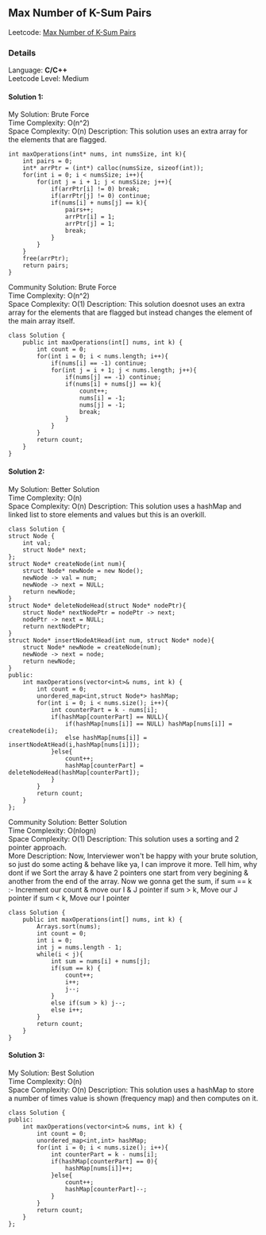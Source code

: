 ## Max Number of K-Sum Pairs

Leetcode: [Max Number of K-Sum Pairs](https://leetcode.com/problems/max-number-of-k-sum-pairs/)

### Details

Language: **C/C++** \
Leetcode Level: Medium

#### Solution 1:

My Solution: Brute Force\
Time Complexity: O(n^2) \
Space Complexity: O(n)
Description: This solution uses an extra array for the elements that are flagged.

```
int maxOperations(int* nums, int numsSize, int k){
    int pairs = 0;
    int* arrPtr = (int*) calloc(numsSize, sizeof(int));
    for(int i = 0; i < numsSize; i++){
        for(int j = i + 1; j < numsSize; j++){
            if(arrPtr[i] != 0) break;
            if(arrPtr[j] != 0) continue;
            if(nums[i] + nums[j] == k){
                pairs++;
                arrPtr[i] = 1;
                arrPtr[j] = 1;
                break;
            }
        }
    }
    free(arrPtr);
    return pairs;
}
```

Community Solution: Brute Force\
Time Complexity: O(n^2) \
Space Complexity: O(1)
Description: This solution doesnot uses an extra array for the elements that are flagged but instead changes the element of the main array itself.

```
class Solution {
    public int maxOperations(int[] nums, int k) {
        int count = 0;
        for(int i = 0; i < nums.length; i++){
            if(nums[i] == -1) continue;
            for(int j = i + 1; j < nums.length; j++){
                if(nums[j] == -1) continue;
                if(nums[i] + nums[j] == k){
                    count++;
                    nums[i] = -1;
                    nums[j] = -1;
                    break;
                }
            }
        }
        return count;
    }
}
```

#### Solution 2:

My Solution: Better Solution\
Time Complexity: O(n) \
Space Complexity: O(n)
Description: This solution uses a hashMap and linked list to store elements and values but this is an overkill.

```
class Solution {
struct Node {
    int val;
    struct Node* next;
};
struct Node* createNode(int num){
    struct Node* newNode = new Node();
    newNode -> val = num;
    newNode -> next = NULL;
    return newNode;
}
struct Node* deleteNodeHead(struct Node* nodePtr){
    struct Node* nextNodePtr = nodePtr -> next;
    nodePtr -> next = NULL;
    return nextNodePtr;
}
struct Node* insertNodeAtHead(int num, struct Node* node){
    struct Node* newNode = createNode(num);
    newNode -> next = node;
    return newNode;
}
public:
    int maxOperations(vector<int>& nums, int k) {
        int count = 0;
        unordered_map<int,struct Node*> hashMap;
        for(int i = 0; i < nums.size(); i++){
            int counterPart = k - nums[i];
            if(hashMap[counterPart] == NULL){
                if(hashMap[nums[i]] == NULL) hashMap[nums[i]] = createNode(i);
                else hashMap[nums[i]] = insertNodeAtHead(i,hashMap[nums[i]]);
            }else{
                count++;
                hashMap[counterPart] = deleteNodeHead(hashMap[counterPart]);
            }
        }
        return count;
    }
};
```

Community Solution: Better Solution\
Time Complexity: O(nlogn) \
Space Complexity: O(1)
Description: This solution uses a sorting and 2 pointer approach. \
More Description: Now, Interviewer won't be happy with your brute solution, so just do some acting & behave like ya, I can improve it more. Tell him, why dont if we Sort the array & have 2 pointers one start from very begining & another from the end of the array.
Now we gonna get the sum,
if sum == k :- Increment our count & move our I & J pointer
if sum > k, Move our J pointer
if sum < k, Move our I pointer

```
class Solution {
    public int maxOperations(int[] nums, int k) {
        Arrays.sort(nums);
        int count = 0;
        int i = 0;
        int j = nums.length - 1;
        while(i < j){
            int sum = nums[i] + nums[j];
            if(sum == k) {
                count++;
                i++;
                j--;
            }
            else if(sum > k) j--;
            else i++;
        }
        return count;
    }
}
```

#### Solution 3:

My Solution: Best Solution\
Time Complexity: O(n) \
Space Complexity: O(n)
Description: This solution uses a hashMap to store a number of times value is shown (frequency map) and then computes on it.

```
class Solution {
public:
    int maxOperations(vector<int>& nums, int k) {
        int count = 0;
        unordered_map<int,int> hashMap;
        for(int i = 0; i < nums.size(); i++){
            int counterPart = k - nums[i];
            if(hashMap[counterPart] == 0){
                hashMap[nums[i]]++;
            }else{
                count++;
                hashMap[counterPart]--;
            }
        }
        return count;
    }
};
```
